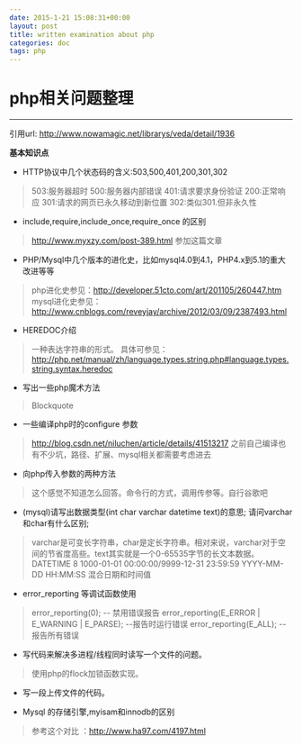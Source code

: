 ```yaml
---
date: 2015-1-21 15:08:31+00:00
layout: post
title: written examination about php
categories: doc
tags: php
---
```





# php相关问题整理


----------
引用url: 
http://www.nowamagic.net/librarys/veda/detail/1936

 **基本知识点**

 - HTTP协议中几个状态码的含义:503,500,401,200,301,302

> 503:服务器超时
> 500:服务器内部错误
> 401:请求要求身份验证
> 200:正常响应
> 301:请求的网页已永久移动到新位置
> 302:类似301.但非永久性

 - include,require,include_once,require_once 的区别

> http://www.myxzy.com/post-389.html 参加这篇文章

 

 - PHP/Mysql中几个版本的进化史，比如mysql4.0到4.1，PHP4.x到5.1的重大改进等等

> php进化史参见：http://developer.51cto.com/art/201105/260447.htm
> mysql进化史参见：http://www.cnblogs.com/reveyjay/archive/2012/03/09/2387493.html

 
 

 - HEREDOC介绍

> 一种表达字符串的形式。
> 具体可参见：http://php.net/manual/zh/language.types.string.php#language.types.string.syntax.heredoc

 - 写出一些php魔术方法

> Blockquote

 - 一些编译php时的configure 参数

> http://blog.csdn.net/niluchen/article/details/41513217
> 之前自己编译也有不少坑，路径、扩展、mysql相关都需要考虑进去

 - 向php传入参数的两种方法
> 这个感觉不知道怎么回答。命令行的方式，调用传参等。自行谷歌吧

 - (mysql)请写出数据类型(int char varchar datetime text)的意思; 请问varchar和char有什么区别;

> varchar是可变长字符串，char是定长字符串。相对来说，varchar对于空间的节省度高些。text其实就是一个0-65535字节的长文本数据。
> DATETIME 8 1000-01-01 00:00:00/9999-12-31 23:59:59 YYYY-MM-DD HH:MM:SS 混合日期和时间值 

 - error_reporting 等调试函数使用

> error_reporting(0); -- 禁用错误报告
> error_reporting(E_ERROR | E_WARNING | E_PARSE); --报告时运行错误
> error_reporting(E_ALL); -- 报告所有错误

 - 写代码来解决多进程/线程同时读写一个文件的问题。

> 使用php的flock加锁函数实现。

 - 写一段上传文件的代码。

 - Mysql 的存储引擎,myisam和innodb的区别
 

> 参考这个对比 ：http://www.ha97.com/4197.html
